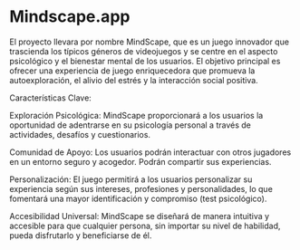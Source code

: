 # Mindscape.app


El proyecto llevara por nombre MindScape, que es un juego innovador que trascienda los típicos géneros de videojuegos y se centre en el aspecto psicológico y el bienestar mental de los usuarios. El objetivo principal es ofrecer una experiencia de juego enriquecedora que promueva la autoexploración, el alivio del estrés y la interacción social positiva.

Características Clave:

Exploración Psicológica: MindScape proporcionará a los usuarios la oportunidad de adentrarse en su psicología personal a través de actividades, desafíos y cuestionarios.

Comunidad de Apoyo: Los usuarios podrán interactuar con otros jugadores en un entorno seguro y acogedor. Podrán compartir sus experiencias.

Personalización: El juego permitirá a los usuarios personalizar su experiencia según sus intereses, profesiones y personalidades, lo que fomentará una mayor identificación y compromiso (test psicológico).

Accesibilidad Universal: MindScape se diseñará de manera intuitiva y accesible para que cualquier persona, sin importar su nivel de habilidad, pueda disfrutarlo y beneficiarse de él.
